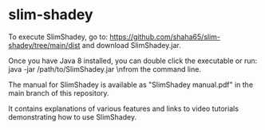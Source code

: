 # slim-shadey

To execute SlimShadey, go to: https://github.com/shaha65/slim-shadey/tree/main/dist
and download SlimShadey.jar.

Once you have Java 8 installed, you can double click the executable or run: java -jar /path/to/SlimShadey.jar \nfrom the command line.

The manual for SlimShadey is available as "SlimShadey manual.pdf" in the main branch of this repository.

It contains explanations of various features and links to video tutorials demonstrating how to use SlimShadey.
